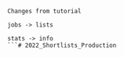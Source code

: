 ```
Changes from tutorial

jobs -> lists

stats -> info
```#   2 0 2 2 _ S h o r t l i s t s _ P r o d u c t i o n  
 
